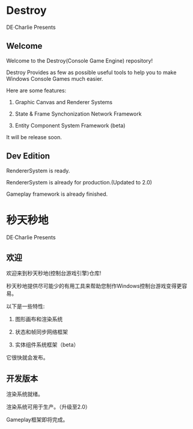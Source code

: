 # Destroy
DE·Charlie Presents

## Welcome
Welcome to the Destroy(Console Game Engine) repository!

Destroy Provides as few as possible useful tools to help you to make Windows Console Games much easier.

Here are some features:

1. Graphic Canvas and Renderer Systems

2. State & Frame Synchonization Network Framework

3. Entity Component System Framework (beta)

It will be release soon.

## Dev Edition

RendererSystem is ready.

RendererSystem is already for production.(Updated to 2.0)

Gameplay framework is already finished.

# 秒天秒地
DE·Charlie Presents

## 欢迎
欢迎来到秒天秒地(控制台游戏引擎)仓库!

秒天秒地提供尽可能少的有用工具来帮助您制作Windows控制台游戏变得更容易。

以下是一些特性:

1. 图形画布和渲染系统

2. 状态和帧同步网络框架

3. 实体组件系统框架（beta）

它很快就会发布。

## 开发版本

渲染系统就绪。

渲染系统可用于生产。（升级至2.0）

Gameplay框架即将完成。